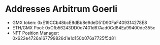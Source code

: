 # Addresses Arbitrum Goerli
- GMX token: 0xE19CCb48bcE8dBb8e9deD51D90FaF409314278E8
- ETH/GMX Pool: 0xCfb56243DD0d7401d67Aad0Cd84Ea99400de355c
- NFT Position Manager: 0x622e4726a167799826d1e1d150b076a7725f5d81